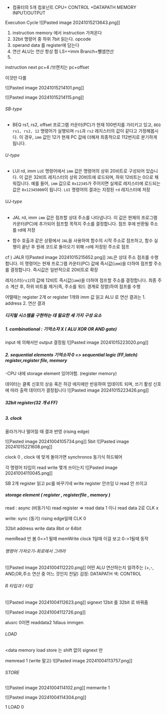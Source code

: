 

- 컴퓨터의 5개 컴포넌트
CPU= CONTROL +DATAPATH
MEMORY 
INPUT/OUTPUT

Execution Cycle
![[Pasted image 20241015213643.png]]
1. instruction memory 에서 instruction 가져온다
2. 32bit 명령어 중 하위 7bit 읽는다. opcode 
3. operand data 를 register에 담는다
4. 연산 ALU는 연산 항상 함 LS=+imm Branch=뺄셈연산
5. 
instruction next pc+4 /브랜치는 pc+offset

이것만 다룸

![[Pasted image 20241015214101.png]]

![[Pasted image 20241015214115.png]]
###### SB-type
- BEQ rs1, rs2, offset
프로그램 카운터(PC)가 현재 100번지를 가리키고 있고, `BEQ rs1, rs2, 12` 명령어가 실행되며 `rs1`과 `rs2` 레지스터의 값이 같다고 가정해봅시다. 이 경우, `imm` 값인 12가 현재 PC 값에 더해져 최종적으로 112번지로 분기하게 됩니다.

###### U-type
- LUI rd, imm
`LUI` 명령어에서 `imm` 값은 명령어의 상위 20비트로 구성되어 있습니다. 이 값은 32비트 레지스터의 상위 20비트에 로드되며, 하위 12비트는 0으로 채워집니다.
예를 들어, `imm` 값으로 `0x12345`가 주어지면 실제로 레지스터에 로드되는 값은 `0x12345000`이 됩니다.
`LUI` 명령어의 결과는 지정된 `rd` 레지스터에 저장

###### UJ-type
- JAL rd, imm
`imm` 값은 점프할 상대 주소를 나타냅니다. 이 값은 현재의 프로그램 카운터(PC)에 추가되어 점프할 목적지 주소를 결정합니다.
점프 후에 반환될 주소를 rd에 저장

- 함수 호출과 같은 상황에서 `JAL`을 사용하여 함수의 시작 주소로 점프하고, 함수 실행이 끝난 후 원래 코드로 돌아오기 위해 `rd`에 저장된 주소로 점프

cf ) JALR
![[Pasted image 20241015215652.png]]
`JAL`은 상대 주소 점프를 수행합니다. 이 명령어는 현재 프로그램 카운터(PC) 값에 즉시값(`imm`)을 더하여 점프할 주소를 결정합니다. 즉시값은 일반적으로 20비트로 확장

레지스터(`rs1`)의 값에 12비트 즉시값(`imm`)을 더하여 점프할 주소를 결정합니다. 최종 주소 계산 후, 하위 비트를 제거(즉, 주소를 워드 경계로 정렬)하여 점프를 수행

어떨때는 register 2개 or register 1개와 imm 값 읽고 
ALU 로 연산 결과는 1. address 2. 연산 결과 

##### 디지털 시스템을 구현하는 데 필요한 세 가지 구성 요소
##### 1. combinational : 기억소자 X ( ALU XOR OR AND gate)
input 에 의해서만 output 결정됨
![[Pasted image 20241015223020.png]]

##### 2. sequential elements 기억소자 0 => sequential logic (FF,latch) register,register file, memory
-CPU 내에 storage element 있어야함. (register memory)

데이터는 클록 신호의 상승 혹은 하강 에지에만 반응하여 업데이트 되며, 쓰기 활성 신호에 따라 출력 데이터가 결정됩니다
![[Pasted image 20241015223426.png]]
###### **32bit register(32 개 d FF)**
##### 3. clock
올라가거나 떨어질 때 결과 반영 (rising edge)

![[Pasted image 20241004105734.png]]
5bit
![[Pasted image 20241015221608.png]]

clock 0  , clock 에 맞게 돌아가면 synchronos 동기식 하드웨어

각 명령어 타입이 read write 몇개 쓰이는지
![[Pasted image 20241004110045.png]]

SB 2개 register 읽고 pc를 바꾸기네 write register 안쓰임
U read 안 쓰이고 

##### storage element ( register ,  registerfile , memory )
read : async (비동기식) read register => read data 1 이나 read data 2로 CLK x

write: sync (동기) rising edge일때 CLK 0

32bit address
write data 8bit or 64bit

memRead 만 봄 0=>1 될때 
memWrite clock 1일때 이걸 보고 0->1될때 동작

######  명령어 가져오기-회로에서 그려라

![[Pasted image 20241004112220.png]]
어떤 ALU 연산하는지 알려주는 (+,-, AND,OR,주소 연산 중 어느 것인지 전달)
검정: DATAPATH
색: CONTROL 

###### R 타입과 I 타입

![[Pasted image 20241004112623.png]]
signext 12bit 를 32bit 로 바꿔줌


![[Pasted image 20241004112726.png]]

alusrc 0이면  readdata2
1dlaus immgen

###### LOAD

<data memory load store 는 shift 없이 signext 만

memread 1 (write 말고)
![[Pasted image 20241004113757.png]]

###### STORE
![[Pasted image 20241004114102.png]]
memwrite 1

![[Pasted image 20241004114304.png]]


1 LOAD
0 
